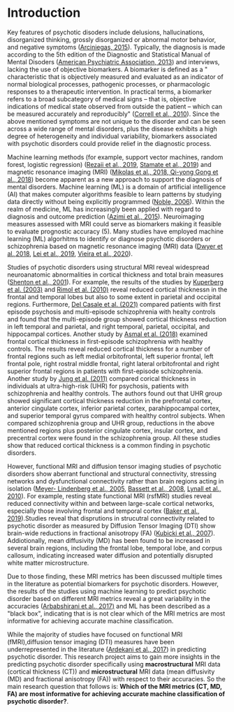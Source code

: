 # Introduction

Key features of psychotic disoders include delusions, hallucinations, disorganized thinking, grossly disorganized or abnormal motor behavior, and negative symptoms ([Arciniegas, 2015](https://www.ncbi.nlm.nih.gov/pmc/articles/PMC4455840/)). Typically, the diagnosis is made according to the 5th edition of the Diagnostic and Statistical Manual of Mental Disoders ([American Psychiatric Association, 2013](https://psycnet.apa.org/record/2013-14907-000)) and interviews, lacking the use of objective biomarkers. A biomarker is defined as a " characteristic that is objectively measured and evaluated as an indicator of normal biological processes, pathogenic processes, or pharmacologic responses to a therapeutic intervention. In practical terms, a biomarker refers to a broad subcategory of medical signs – that is, objective indications of medical state observed from outside the patient – which can be measured accurately and reproducibly" ([Correll et al., 2010](https://pubmed.ncbi.nlm.nih.gov/20214698/)). Since the above mentioned symptoms are not unique to the disorder and can be seen across a wide range of mental disorders, plus the disease exhibits a high degree of heterogeneity and individual variability, biomarkers associated with psychotic disorders could provide relief in the diagnostic process. 

Machine learning methods (for example, support vector machines, random forest, logistic regression) ([Rezaii et al., 2019](https://www.nature.com/articles/s41537-019-0077-9), [Stamate et al., 2019](https://www.sciencedirect.com/science/article/pii/S0920996419301616?casa_token=NlqxH4KA11oAAAAA:uShKU5O6khxfPODAPxLEz5kbgw-LNeDWCZye1kc8Qvcih7ymMgDBbsGWKVV4CSh0UhoeUztT0w)) and magnetic resonance imaging (MRI) ([Mikolas et al., 2018](https://link.springer.com/article/10.1186/s12888-018-1678-y),[ Qi-yong Gong et al., 2018](https://academic.oup.com/schizophreniabulletin/article/46/1/17/5365736?login=false)) become apparent as a new approach to support the diagnosis of mental disorders. Machine learning (ML) is a domain of artificial intelligence (AI) that makes computer algorithms feasible to learn patterns by studying data directly without being explicitly programmed ([Noble, 2006](https://www.nature.com/articles/nbt1206-1565)). Within the realm of medicine, ML has increasingly been applied with regard to diagnosis and outcome prediction ([Azimi et al., 2015](https://pubmed.ncbi.nlm.nih.gov/24987050/.)). Neuroimaging measures assessed with MRI could serve as biomarkers making it feasible to evaluate prognostic accuracy (5).
Many studies have employed machine learning (ML) algorhitms to identify or diagnose psychotic disorders or schizophrenia based on magnetic resonance imaging (MRI) data ([Dwyer et al.,2018](https://academic.oup.com/schizophreniabulletin/article/44/5/1060/4911426), [Lei et al., 2019](https://cris.maastrichtuniversity.nl/en/publications/detecting-schizophrenia-at-the-level-of-the-individual-relative-d), [Vieira et al., 2020](https://www.ncbi.nlm.nih.gov/pmc/articles/PMC6942152/)). 

Studies of psychotic disorders using structural MRI reveal widespread neuroanatomic abnormalities in cortical thickness and total brain measures ([Shenton et al., 2001](https://www.ncbi.nlm.nih.gov/pmc/articles/PMC129100/)). For example, the results of the studies by [Kuperberg et al. (2003)](https://pubmed.ncbi.nlm.nih.gov/12963669/) and [Rimol et al. (2010)](https://pubmed.ncbi.nlm.nih.gov/20609836/) reveal reduced cortical thicknessn in the frontal and temporal lobes but also to some extent in parietal and occipital regions. Furthermore, [Del Casale et al. (2021)](http://www.architalbiol.org/index.php/aib/article/view/1593) compared patients with first episode psychosis and multi-episode schizophrenia with healty controls and found that the multi-episode group showed cortical thickness reduction in left temporal and parietal, and right temporal, parietal, occipital, and hippocampal cortices. Another study by [Asmal et al. (2018)](https://pubmed.ncbi.nlm.nih.gov/27572938/) examined frontal cortical thickness in first-episode schizophrenia with healthy controls. The results reveal reduced cortical thickness for a number of frontal regions such as left medial orbitofrontal, left superior frontal, left frontal pole, right rostral middle frontal, right lateral orbitofrontal and right superior frontal regions in patients with first-episode schizophrenia. Another study by [Jung et al. (2011)](https://pubmed.ncbi.nlm.nih.gov/20026559/) compared corical thickness in individuals at ultra-high-risk (UHR) for psychosis, patients with schizophrenia and healthy controls. The authors found out that UHR group showed significant cortical thickness  reduction in the prefrontal cortex, anterior cingulate cortex, inferior parietal cortex, parahippocampal cortex, and superior temporal gyrus compared with healthy control subjects. When compared schizophrenia group and UHR group, reductions in the above mentioned regions plus posterior cingulate cortex, insular cortex, and precentral cortex were found in the schizophrenia group. All these studies show that reduced cortical thickness is a common finding in psychotic disorders.

However, functional MRI and diffusion tensor imaging studies of psychotic disorders show aberrant functional and structural connectivity, stressing networks and dysfunctional connectivity rather than brain regions acting in isolation ([Meyer- Lindenberg et al., 2005](https://jamanetwork.com/journals/jamapsychiatry/article-abstract/208512), [Bassett et al., 2008](https://www.ncbi.nlm.nih.gov/pmc/articles/PMC2878961/), [Lynall et al., 2010](https://pubmed.ncbi.nlm.nih.gov/20631176/)). For example, resting state functional MRI (rsfMRI) studies reveal reduced connectivity within and between large-scale cortical networks, especially those involving frontal and temporal cortex ([Baker et al., 2019](https://pubmed.ncbi.nlm.nih.gov/30988201/)).Studies reveal that disprutions in strucutral connectivity related to psychotic disorder as measured by Diffusion Tensor Imaging (DTI) show brain-wide reductions in fractional anisotropy (FA) ([Kubicki et al., 2007](https://pubmed.ncbi.nlm.nih.gov/16023676/)). Addiotionally, mean diffusivity (MD) has been found to be increased in several brain regions, including the frontal lobe, temporal lobe, and corpus callosum, indicating increased water diffusion and potentially disrupted white matter microstructure. 

Due to those finding, these MRI metrics has been discussed multiple times in the literature as potential biomarkers for psychotic disorders. However, the results of the studies using machine learning to predict psychotic disorder based on different MRI metrics reveal a great variability in the accuracies ([Arbabshirani et al., 2017)](https://www.sciencedirect.com/science/article/abs/pii/S105381191600210X) and ML has been described as a "black box", indicating that is is not clear which of the MRI metrics are most informative for achieving accurate machine classification. 
 
 While the majority of studies have focused on functional MRI (fMRI),diffusion tensor imaging (DTI) measures have been underrepresented in the literature ([Ardekani et al., 2017](https://www.ncbi.nlm.nih.gov/pmc/articles/PMC2896986/#bib34)) in predicting psychotic disorder. This research project aims to gain more insights in the predicting psychotic disorder specifically using **macrostructural** MRI data (cortical thickness (CT)) and **microstructural** MRI data (mean diffusivity (MD) and fractional anisotropy (FA)) with respect to their accuracies. So the main research question that follows is: **Which of the MRI metrics (CT, MD, FA) are most informative for achieving accurate machine classification of psychotic disorder?**. 

 


